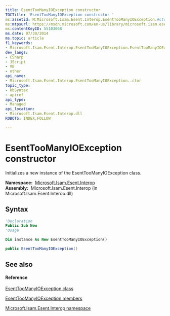 ```yaml
---
title: EsentTooManyIOException constructor 
TOCTitle: 'EsentTooManyIOException constructor '
ms:assetid: M:Microsoft.Isam.Esent.Interop.EsentTooManyIOException.#ctor
ms:mtpsurl: https://msdn.microsoft.com/en-us/library/microsoft.isam.esent.interop.esenttoomanyioexception.esenttoomanyioexception(v=EXCHG.10)
ms:contentKeyID: 55103068
ms.date: 07/30/2014
ms.topic: article
f1_keywords:
- Microsoft.Isam.Esent.Interop.EsentTooManyIOException.EsentTooManyIOException
dev_langs:
- CSharp
- JScript
- VB
- other
api_name: 
- Microsoft.Isam.Esent.Interop.EsentTooManyIOException..ctor
topic_type: 
- kbSyntax
- apiref
api_type: 
- Managed
api_location: 
- Microsoft.Isam.Esent.Interop.dll
ROBOTS: INDEX,FOLLOW

---
```


# EsentTooManyIOException constructor

Initializes a new instance of the EsentTooManyIOException class.

**Namespace:**  [Microsoft.Isam.Esent.Interop](hh596136\(v=exchg.10\).md)  
**Assembly:**  Microsoft.Isam.Esent.Interop (in Microsoft.Isam.Esent.Interop.dll)

## Syntax

``` vb
'Declaration
Public Sub New
'Usage

Dim instance As New EsentTooManyIOException()
```

``` csharp
public EsentTooManyIOException()
```

## See also

#### Reference

[EsentTooManyIOException class](dn335003\(v=exchg.10\).md)

[EsentTooManyIOException members](dn350766\(v=exchg.10\).md)

[Microsoft.Isam.Esent.Interop namespace](hh596136\(v=exchg.10\).md)

